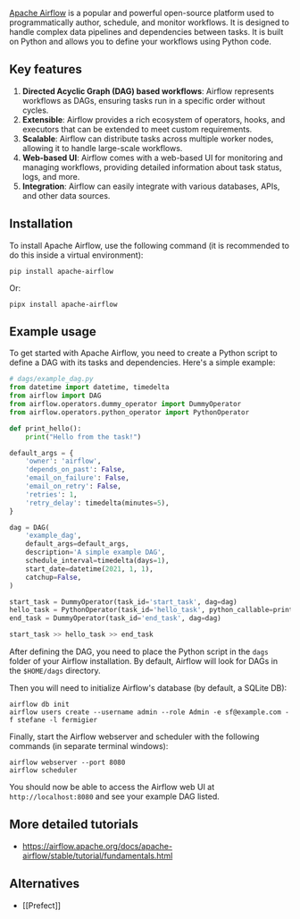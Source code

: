 [Apache Airflow](https://airflow.apache.org/) is a popular and powerful open-source platform used to programmatically author, schedule, and monitor workflows. It is designed to handle complex data pipelines and dependencies between tasks. It is built on Python and allows you to define your workflows using Python code.

## Key features

1. **Directed Acyclic Graph (DAG) based workflows**: Airflow represents workflows as DAGs, ensuring tasks run in a specific order without cycles.
1. **Extensible**: Airflow provides a rich ecosystem of operators, hooks, and executors that can be extended to meet custom requirements.
1. **Scalable**: Airflow can distribute tasks across multiple worker nodes, allowing it to handle large-scale workflows.
1. **Web-based UI**: Airflow comes with a web-based UI for monitoring and managing workflows, providing detailed information about task status, logs, and more.
1. **Integration**: Airflow can easily integrate with various databases, APIs, and other data sources.

## Installation

To install Apache Airflow, use the following command (it is recommended to do this inside a virtual environment):

```
pip install apache-airflow
```

Or:

```
pipx install apache-airflow
```

## Example usage

To get started with Apache Airflow, you need to create a Python script to define a DAG with its tasks and dependencies. Here's a simple example:

```python
# dags/example_dag.py
from datetime import datetime, timedelta
from airflow import DAG
from airflow.operators.dummy_operator import DummyOperator
from airflow.operators.python_operator import PythonOperator

def print_hello():
    print("Hello from the task!")

default_args = {
    'owner': 'airflow',
    'depends_on_past': False,
    'email_on_failure': False,
    'email_on_retry': False,
    'retries': 1,
    'retry_delay': timedelta(minutes=5),
}

dag = DAG(
    'example_dag',
    default_args=default_args,
    description='A simple example DAG',
    schedule_interval=timedelta(days=1),
    start_date=datetime(2021, 1, 1),
    catchup=False,
)

start_task = DummyOperator(task_id='start_task', dag=dag)
hello_task = PythonOperator(task_id='hello_task', python_callable=print_hello, dag=dag)
end_task = DummyOperator(task_id='end_task', dag=dag)

start_task >> hello_task >> end_task
```

After defining the DAG, you need to place the Python script in the `dags` folder of your Airflow installation. By default, Airflow will look for DAGs in the `$HOME/dags` directory.

Then you will need to initialize Airflow's database (by default, a SQLite DB):

```
airflow db init
airflow users create --username admin --role Admin -e sf@example.com -f stefane -l fermigier
```

Finally, start the Airflow webserver and scheduler with the following commands (in separate terminal windows):

```
airflow webserver --port 8080
airflow scheduler
```

You should now be able to access the Airflow web UI at `http://localhost:8080` and see your example DAG listed.

## More detailed tutorials

- https://airflow.apache.org/docs/apache-airflow/stable/tutorial/fundamentals.html

## Alternatives

- [[Prefect]]
